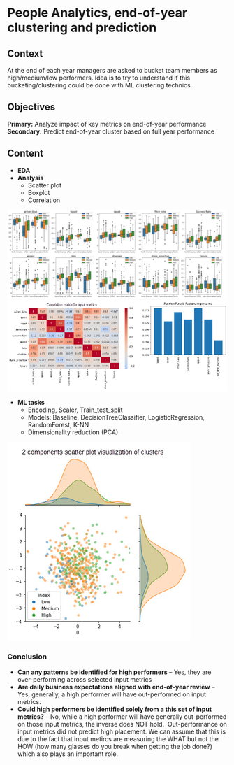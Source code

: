 # People Analytics, end-of-year clustering and prediction

## Context
At the end of each year managers are asked to bucket team members as high/medium/low performers. Idea is to try to understand if this bucketing/clustering could be done with ML clustering technics.

## Objectives
**Primary:** Analyze impact of key metrics on end-of-year performance
<br> **Secondary:** Predict end-of-year cluster based on full year performance

## Content
* **EDA**
* **Analysis**
  * Scatter plot
  * Boxplot
  * Correlation

<img src="images/peopleanalytics_boxplots.jpg?raw=true"/>
<img src="images/peopleanalytics_correlation.jpg?raw=true"/>

* **ML tasks**
  * Encoding, Scaler, Train_test_split
  * Models: Baseline, DecisionTreeClassifier, LogisticRegression, RandomForest, K-NN
  * Dimensionality reduction (PCA)

<img src="images/peopleanalytics_scatter.jpg?raw=true"/>

### Conclusion
* **Can any patterns be identified for high performers** – Yes, they are over-performing across selected input metrics
* **Are daily business expectations aligned with end-of-year review** – Yes, generally, a high performer will have out-performed on input metrics.
* **Could high performers be identified solely from a this set of input metrics?** – No, while a high performer will have generally out-performed on those input metrics, the inverse does NOT hold.  Out-performance on input metrics did not predict high placement. We can assume that this is due to the fact that input metircs are measuring the WHAT but not the HOW (how many glasses do you break when getting the job done?) which also plays an important role.

